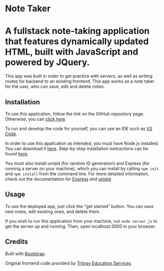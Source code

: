 # Note Taker

# A fullstack note-taking application that features dynamically updated HTML, built with JavaScript and powered by JQuery. 

This app was built in order to get practice with servers, as well as writing routes for backend to an existing frontend. This app works as a note taker for the user, who can save, edit and delete notes.

## Installation

To use this application, follow the link on the GitHub repository page. Otherwise, you can [click here](https://note-taker-yuri.herokuapp.com). 

To run and develop the code for yourself, you can use an IDE such as [VS Code](https://code.visualstudio.com/). 

In order to use this application as intended, you must have Node.js installed. You can download it [here](https://nodejs.org/en/download/). Step-by-step installation instructions can be found [here](https://phoenixnap.com/kb/install-node-js-npm-on-windows). 

You must also install uniqid (for random ID generation) and Express (for running a server on your machine), which you can install by calling `npm init` and `npm install` from the command line. For more detailed information, check out the documentation for [Express](https://expressjs.com/) and [uniqid](https://www.npmjs.com/package/uniqid). 

## Usage 

To use the deployed app, just click the "get started" button. You can save new notes, edit existing ones, and delete them. 

If you wish to run this application from your machine, run `node server.js` to get the server up and running. Then, open localhost:3000 in your browser. 

## Credits 

Built with [Bootstrap](https://getbootstrap.com/).

Original frontend code provided by [Trilogy Education Services](https://www.trilogyed.com/).